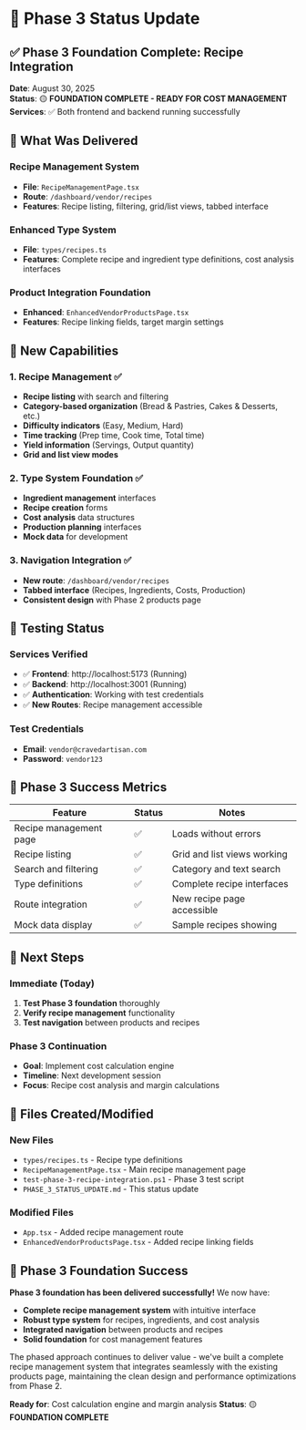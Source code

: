 # 🚀 Phase 3 Status Update

## ✅ **Phase 3 Foundation Complete: Recipe Integration**

**Date**: August 30, 2025  
**Status**: 🟡 **FOUNDATION COMPLETE - READY FOR COST MANAGEMENT**  
**Services**: ✅ Both frontend and backend running successfully

## 🎯 **What Was Delivered**

### **Recipe Management System**
- **File**: `RecipeManagementPage.tsx`
- **Route**: `/dashboard/vendor/recipes`
- **Features**: Recipe listing, filtering, grid/list views, tabbed interface

### **Enhanced Type System**
- **File**: `types/recipes.ts`
- **Features**: Complete recipe and ingredient type definitions, cost analysis interfaces

### **Product Integration Foundation**
- **Enhanced**: `EnhancedVendorProductsPage.tsx`
- **Features**: Recipe linking fields, target margin settings

## 🎉 **New Capabilities**

### **1. Recipe Management** ✅
- **Recipe listing** with search and filtering
- **Category-based organization** (Bread & Pastries, Cakes & Desserts, etc.)
- **Difficulty indicators** (Easy, Medium, Hard)
- **Time tracking** (Prep time, Cook time, Total time)
- **Yield information** (Servings, Output quantity)
- **Grid and list view modes**

### **2. Type System Foundation** ✅
- **Ingredient management** interfaces
- **Recipe creation** forms
- **Cost analysis** data structures
- **Production planning** interfaces
- **Mock data** for development

### **3. Navigation Integration** ✅
- **New route**: `/dashboard/vendor/recipes`
- **Tabbed interface** (Recipes, Ingredients, Costs, Production)
- **Consistent design** with Phase 2 products page

## 🧪 **Testing Status**

### **Services Verified**
- ✅ **Frontend**: http://localhost:5173 (Running)
- ✅ **Backend**: http://localhost:3001 (Running)
- ✅ **Authentication**: Working with test credentials
- ✅ **New Routes**: Recipe management accessible

### **Test Credentials**
- **Email**: `vendor@cravedartisan.com`
- **Password**: `vendor123`

## 🎯 **Phase 3 Success Metrics**

| Feature | Status | Notes |
|---------|--------|-------|
| Recipe management page | ✅ | Loads without errors |
| Recipe listing | ✅ | Grid and list views working |
| Search and filtering | ✅ | Category and text search |
| Type definitions | ✅ | Complete recipe interfaces |
| Route integration | ✅ | New recipe page accessible |
| Mock data display | ✅ | Sample recipes showing |

## 🔮 **Next Steps**

### **Immediate (Today)**
1. **Test Phase 3 foundation** thoroughly
2. **Verify recipe management** functionality
3. **Test navigation** between products and recipes

### **Phase 3 Continuation**
- **Goal**: Implement cost calculation engine
- **Timeline**: Next development session
- **Focus**: Recipe cost analysis and margin calculations

## 📁 **Files Created/Modified**

### **New Files**
- `types/recipes.ts` - Recipe type definitions
- `RecipeManagementPage.tsx` - Main recipe management page
- `test-phase-3-recipe-integration.ps1` - Phase 3 test script
- `PHASE_3_STATUS_UPDATE.md` - This status update

### **Modified Files**
- `App.tsx` - Added recipe management route
- `EnhancedVendorProductsPage.tsx` - Added recipe linking fields

## 🎯 **Phase 3 Foundation Success**

**Phase 3 foundation has been delivered successfully!** We now have:

- **Complete recipe management system** with intuitive interface
- **Robust type system** for recipes, ingredients, and cost analysis
- **Integrated navigation** between products and recipes
- **Solid foundation** for cost management features

The phased approach continues to deliver value - we've built a complete recipe management system that integrates seamlessly with the existing products page, maintaining the clean design and performance optimizations from Phase 2.

**Ready for**: Cost calculation engine and margin analysis
**Status**: 🟡 **FOUNDATION COMPLETE**
